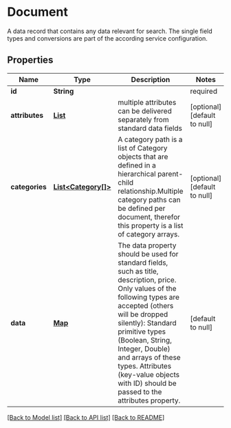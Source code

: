 # Document

A data record that contains any data relevant for search.
The single field types and conversions are part of the according service configuration.

## Properties

| Name | Type | Description | Notes |
|------------ | ------------- | ------------- | -------------|
| **id** | **String** |  | required |
| **attributes** | [**List**](Attribute.md) | multiple attributes can be delivered separately from standard data fields | [optional] [default to null] |
| **categories** | [**List<Category[]>**](Category.md) | A category path is a list of Category objects that are defined in a hierarchical parent-child relationship.Multiple category paths can be defined per document, therefor this property is a list of category arrays. | [optional] [default to null] |
| **data** | [**Map**](Document_data_value.md) | The data property should be used for standard fields, such as title, description, price. Only values of the following types are accepted (others will be dropped silently): Standard primitive types (Boolean, String, Integer, Double) and arrays of these types. Attributes (key-value objects with ID) should be passed to the attributes property. | [default to null] |

[[Back to Model list]](../index.md#documentation-for-models) [[Back to API list]](../index.md#documentation-for-api-endpoints) [[Back to README]](../index.md)

